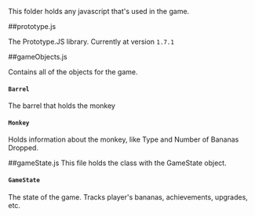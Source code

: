 This folder holds any javascript that's used in the game.

##prototype.js

The Prototype.JS library. Currently at version `1.7.1`

##gameObjects.js

Contains all of the objects for the game.


#### `Barrel`
The barrel that holds the monkey

#### `Monkey`
Holds information about the monkey, like Type and Number of Bananas Dropped.


##gameState.js
This file holds the class with the GameState object.

#### `GameState`
The state of the game. Tracks player's bananas, achievements, upgrades, etc.

